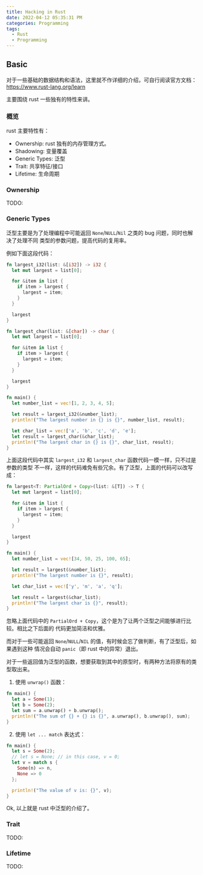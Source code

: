 ```yaml
---
title: Hacking in Rust
date: 2022-04-12 05:35:31 PM
categories: Programming
tags:
  - Rust
  - Programming
---
```


## Basic

对于一些基础的数据结构和语法，这里就不作详细的介绍，可自行阅读官方文档：
https://www.rust-lang.org/learn

主要围绕 rust 一些独有的特性来讲。

### 概览

rust 主要特性有：

- Ownership: rust 独有的内存管理方式。
- Shadowing: 变量覆盖
- Generic Types: 泛型
- Trait: 共享特征/接口
- Lifetime: 生命周期

### Ownership

TODO:

### Generic Types

泛型主要是为了处理编程中可能返回 `None`/`NULL`/`Nil` 之类的 bug 问题，同时也解决了处理不同
类型的参数问题，提高代码的复用率。

例如下面这段代码：

```rust
fn largest_i32(list: &[i32]) -> i32 {
  let mut largest = list[0];

  for &item in list {
    if item > largest {
      largest = item;
    }
  }

  largest
}

fn largest_char(list: &[char]) -> char {
  let mut largest = list[0];

  for &item in list {
    if item > largest {
      largest = item;
    }
  }

  largest
}

fn main() {
  let number_list = vec![1, 2, 3, 4, 5];

  let result = largest_i32(&number_list);
  println!("The largest number in {} is {}", number_list, result);

  let char_list = vec!['a', 'b', 'c', 'd', 'e'];
  let result = largest_char(&char_list);
  println!("The largest char in {} is {}", char_list, result);
}
```

上面这段代码中其实 `largest_i32` 和 `largest_char` 函数代码一模一样，只不过是参数的类型
不一样，这样的代码难免有些冗余。有了泛型，上面的代码可以改写成：

```rust
fn largest<T: PartialOrd + Copy>(list: &[T]) -> T {
  let mut largest = list[0];

  for &item in list {
    if item > largest {
      largest = item;
    }
  }

  largest
}

fn main() {
  let number_list = vec![34, 50, 25, 100, 65];

  let result = largest(&number_list);
  println!("The largest number is {}", result);

  let char_list = vec!['y', 'm', 'a', 'q'];

  let result = largest(&char_list);
  println!("The largest char is {}", result);
}
```

忽略上面代码中的 `PartialOrd + Copy`，这个是为了让两个泛型之间能够进行比较。相比之下后面的
代码更加简洁和优雅。

而对于一些可能返回 `None`/`NULL`/`NIL` 的值，有时候会忘了做判断，有了泛型后，如果遇到这种
情况会自动 `panic`（即 rust 中的异常）退出。

对于一些返回值为泛型的函数，想要获取到其中的原型时，有两种方法将原有的类型取出来。

1. 使用 `unwrap()` 函数：

```rust
fn main() {
  let a = Some(1);
  let b = Some(2);
  let sum = a.unwrap() + b.unwrap();
  println!("The sum of {} + {} is {}", a.unwrap(), b.unwrap(), sum);
}
```

2. 使用 `let ... match` 表达式：

```rust
fn main() {
  let s = Some(2);
  // let s = None; // in this case, v = 0;
  let v = match s {
    Some(n) => n,
    None => 0
  };

  println!("The value of v is: {}", v);
}
```

Ok, 以上就是 rust 中泛型的介绍了。

### Trait

TODO:

### Lifetime

TODO:
